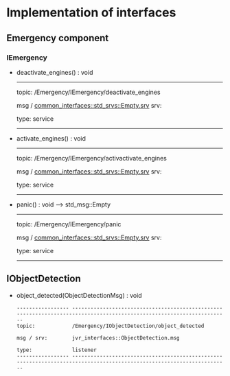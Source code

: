 # Implementation of interfaces

## Emergency component

### IEmergency

-   deactivate_engines() : void

      -------- ----------------------------------------------------------------------------------------------------------------------
      topic:   /Emergency/IEmergency/deactivate_engines

      msg /    [common_interfaces::std_srvs::Empty.srv](https://github.com/ros2/common_interfaces/blob/foxy/std_srvs/srv/Empty.srv)
      srv:     

      type:    service
      -------- ----------------------------------------------------------------------------------------------------------------------

-   activate_engines() : void

      -------- ----------------------------------------------------------------------------------------------------------------------
      topic:   /Emergency/IEmergency/activactivate_engines

      msg /    [common_interfaces::std_srvs::Empty.srv](https://github.com/ros2/common_interfaces/blob/foxy/std_srvs/srv/Empty.srv)
      srv:     

      type:    service
      -------- ----------------------------------------------------------------------------------------------------------------------

-   panic() : void --> std_msg::Empty

      -------- ----------------------------------------------------------------------------------------------------------------------
      topic:   /Emergency/IEmergency/panic

      msg /    [common_interfaces::std_srvs::Empty.srv](https://github.com/ros2/common_interfaces/blob/foxy/std_srvs/srv/Empty.srv)
      srv:     

      type:    service
      -------- ----------------------------------------------------------------------------------------------------------------------

## IObjectDetection

-   object_detected(ObjectDetectionMsg) : void

        ----------------- ----------------------------------------------------------------------------------------------------------------------
        topic:            /Emergency/IObjectDetection/object_detected

        msg / srv:        jvr_interfaces::ObjectDetection.msg

        type:             listener
        ----------------- ----------------------------------------------------------------------------------------------------------------------
